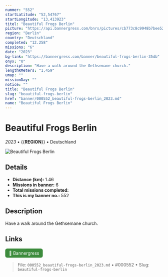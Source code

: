 ```yaml
---
nummer: "552"
startLatitude: "52,54767"
startLongitude: "13,413923"
titel: "Beautiful Frogs Berlin"
picture: "https://api.bannergress.com/bnrs/pictures/cb773c8c9948b7bee5217d1db01cf7b7"
region: "Berlin"
country: "Deutschland"
completed: "12.258"
missions: "6"
date: "2023"
bg-link: "https://bannergress.com/banner/beautiful-frogs-berlin-35db"
onyx: "0"
description: "Have a walk around the Gethsemane church."
lengthKMeters: "1,459"
umap: ""
missionDay: ""
notice: ""
title: "Beautiful Frogs Berlin"
slug: "beautiful-frogs-berlin"
href: "banner/000552_beautiful-frogs-berlin_2023.md"
name: "Beautiful Frogs Berlin"
---
```

# Beautiful Frogs Berlin

*2023* • {{__REGION__}} • Deutschland

![Beautiful Frogs Berlin](https://api.bannergress.com/bnrs/pictures/cb773c8c9948b7bee5217d1db01cf7b7)



## Details
- **Distance (km):** 1.46
- **Missions in banner:** 6
- **Total missions completed:** 
- **This is my banner no.:** 552



## Description
Have a walk around the Gethsemane church.



## Links
<a href="https://bannergress.com/banner/beautiful-frogs-berlin-35db" target="_blank" style="display:inline-block;margin-right:8px;padding:6px 12px;background:#3c8b3c;color:#fff;text-decoration:none;border-radius:6px;">🔗 Bannergress</a>



> File: `000552_beautiful-frogs-berlin_2023.md` • #000552 • Slug: `beautiful-frogs-berlin`
